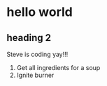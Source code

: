 # hello world

## heading 2

Steve is coding yay!!!

1. Get all ingredients for a soup
2. Ignite burner